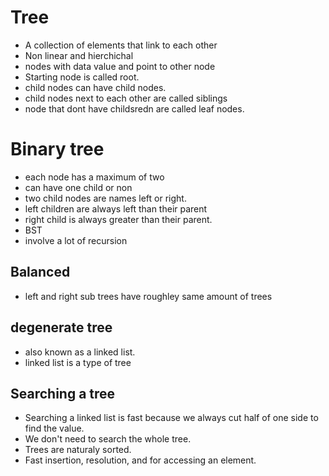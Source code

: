 # Tree
- A collection of elements that link to each other
- Non linear and hierchichal 
- nodes with data value and point to other node
- Starting node is called root.
- child nodes can have child nodes.
- child nodes next to each other are called siblings
- node that dont have childsredn are called leaf nodes.

# Binary tree
- each node has a maximum of two
- can have one child or non
- two child nodes are names left or right.
- left children are always left than their parent
- right child is always greater than their  parent.
- BST
- involve a lot of recursion 

## Balanced
- left and right sub trees have roughley same amount of trees

## degenerate tree
- also known as a linked list.
- linked list is a type of tree

## Searching a tree
- Searching a linked list is fast because we always cut half of one side to find the value.
- We don't need to search the whole tree.
- Trees are naturaly sorted.
- Fast insertion, resolution, and for accessing an element.


